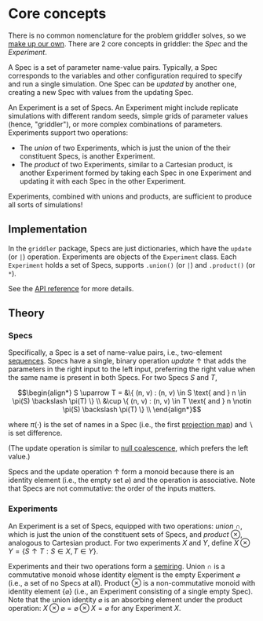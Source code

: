 # Core concepts

There is no common nomenclature for the problem griddler solves, so we [make up our own](https://xkcd.com/927/). There are 2 core concepts in griddler: the _Spec_ and the _Experiment_.

A Spec is a set of parameter name-value pairs. Typically, a Spec corresponds to the variables and other configuration required to specify and run a single simulation. One Spec can be _updated_ by another one, creating a new Spec with values from the updating Spec.

An Experiment is a set of Specs. An Experiment might include replicate simulations with different random seeds, simple grids of parameter values (hence, "griddler"), or more complex combinations of parameters. Experiments support two operations:

- The _union_ of two Experiments, which is just the union of the their constituent Specs, is another Experiment.
- The _product_ of two Experiments, similar to a Cartesian product, is another Experiment formed by taking each Spec in one Experiment and updating it with each Spec in the other Experiment.

Experiments, combined with unions and products, are sufficient to produce all sorts of simulations!

## Implementation

In the `griddler` package, Specs are just dictionaries, which have the `update` (or `|`) operation. Experiments are objects of the `Experiment` class. Each `Experiment` holds a set of Specs, supports `.union()` (or `|`) and `.product()` (or `*`).

See the [API reference](api.md) for more details.

## Theory

### Specs

Specifically, a Spec is a set of name-value pairs, i.e., two-element [sequences](https://en.wikipedia.org/wiki/Sequence). Specs have a single, binary operation _update_ $\uparrow$ that adds the parameters in the right input to the left input, preferring the right value when the same name is present in both Specs. For two Specs $S$ and $T$,

```math
\begin{align*}
S \uparrow T = &\{ (n, v) : (n, v) \in S \text{ and } n \in \pi(S) \backslash \pi(T) \} \\
&\cup \{ (n, v) : (n, v) \in T \text{ and } n \notin \pi(S) \backslash \pi(T) \} \\
\end{align*}
```

where $\pi(\cdot)$ is the set of names in a Spec (i.e., the first [projection map](<https://en.wikipedia.org/wiki/Projection_(set_theory)>)) and $\backslash$ is set difference.

(The update operation is similar to [null coalescence](https://en.wikipedia.org/wiki/Null_coalescing_operator), which prefers the left value.)

Specs and the update operation $\uparrow$ form a monoid because there is an identity element (i.e., the empty set $\varnothing$) and the operation is associative. Note that Specs are not commutative: the order of the inputs matters.

### Experiments

An Experiment is a set of Specs, equipped with two operations: _union_ $\cap$, which is just the union of the constituent sets of Specs, and _product_ $\otimes$, analogous to Cartesian product. For two experiments $X$ and $Y$, define $X \otimes Y = \{S \uparrow T : S \in X, T \in Y\}$.

Experiments and their two operations form a [semiring](https://en.wikipedia.org/wiki/Semiring). Union $\cap$ is a commutative monoid whose identity element is the empty Experiment $\varnothing$ (i.e., a set of no Specs at all). Product $\otimes$ is a non-commutative monoid with identity element $\{ \varnothing \}$ (i.e., an Experiment consisting of a single empty Spec). Note that the union identity $\varnothing$ is an absorbing element under the product operation: $X \otimes \varnothing = \varnothing \otimes X = \varnothing$ for any Experiment $X$.
